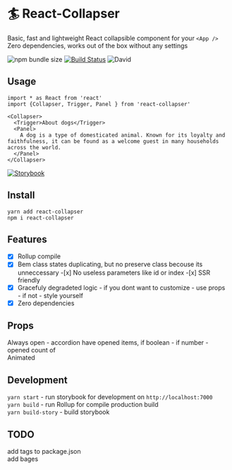 # 🏄‍ React-Collapser

Basic, fast and lightweight React collapsible component for your `<App />`  
Zero dependencies, works out of the box without any settings

![npm bundle size](https://img.shields.io/bundlephobia/min/react-collapser?color=success&label=minified) [![Build Status](https://travis-ci.org/toastyboost/react-collapser.svg?branch=master)](https://travis-ci.org/toastyboost/react-collapser) ![David](https://img.shields.io/david/toastyboost/react-collapser?label=dependencies)

## Usage

```
import * as React from 'react'
import {Collapser, Trigger, Panel } from 'react-collapser'

<Collapser>
  <Trigger>About dogs</Trigger>
  <Panel>
    A dog is a type of domesticated animal. Known for its loyalty and faithfulness, it can be found as a welcome guest in many households across the world.
  </Panel>
</Collapser>
```

[![Storybook](https://cdn.jsdelivr.net/gh/storybookjs/brand@master/badge/badge-storybook.svg)](https://toastyboost.github.io/react-collapser)

## Install

```
yarn add react-collapser
npm i react-collapser
```

## Features

-[x] Rollup compile  
-[x] Bem class states duplicating, but no preserve class becouse its unneccessary -[x] No useless parameters like id or index -[x] SSR friendly  
-[x] Gracefuly degradeted logic - if you dont want to customize - use props - if not - style yourself  
-[x] Zero dependencies

## Props

Always open - accordion have opened items, if boolean - if number - opened count of  
Animated

## Development

`yarn start` - run storybook for development on `http://localhost:7000`  
`yarn build` - run Rollup for compile production build  
`yarn build-story` - build storybook

## TODO

add tags to package.json  
add bages
